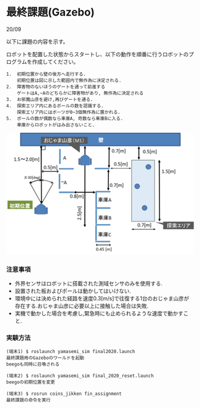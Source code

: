 # 最終課題(Gazebo)

20/09

以下に課題の内容を示す。

ロボットを配置した状態からスタートし、以下の動作を順番に行うロボットのプログラムを作成してください。

~~~
1. 	初期位置から壁の後方へ走行する.
	初期位置は図に示した範囲内で無作為に決定される.
2. 	障害物のないほうのゲートを通って前進する
	ゲートはA,~Aのどちらかに障害物があり, 無作為に決定される
3.	お邪魔山彦を避け,再びゲートを通る.
4. 	探索エリア内にあるポールの数を認識する.
	探索エリア内にはポーツが0~3個無作為に置かれる.
5. 	ポールの数が偶数なら車庫A, 奇数なら車庫Bに入る.
	車庫からロボットがはみ出さないこと.
~~~



![final_gazebo_world](images/fainal_gazebo_world.png)

### 注意事項

- 外界センサはロボットに搭載された測域センサのみを使用する.
- 設置された板およびポールは動かしてはいけない.
- 環境中には決められた経路を速度0.3[m/s]で往復する1台のおじゃま山彦が存在する.おじゃま山彦に必要以上に接触した場合は失敗.
- 実機で動かした場合を考慮し,緊急時にも止められるような速度で動かすこと.

### 実験方法

~~~
(端末1) $ roslaunch yamasemi_sim final2020.launch
最終課題用のGazeboのワールドを起動
beegoも同時に召喚される
~~~

~~~
(端末2) $ roslaunch yamasemi_sim final_2020_reset.launch
beegoの初期位置を変更
~~~

~~~
(端末3) $ rosrun coins_jikken fin_assignment
最終課題の命令を実行
~~~